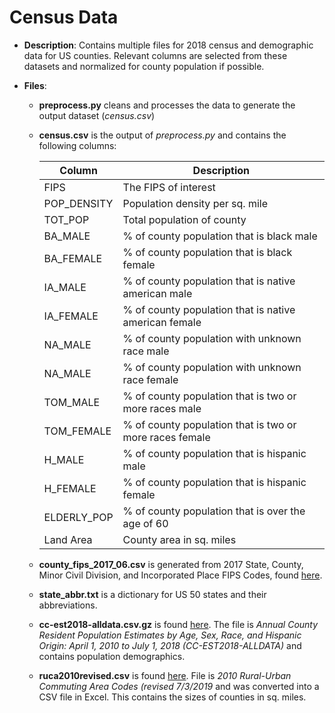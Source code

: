 # Census Data

- **Description**: Contains multiple files for 2018 census and demographic data for US counties. Relevant columns are selected from these datasets and normalized for county population if possible.

- **Files**:
  - **preprocess.py** cleans and processes the data to generate the output dataset (_census.csv_)

  - **census.csv** is the output of _preprocess.py_ and contains the following columns:

    | Column      | Description |
    | ----------- | ----------- |
    | FIPS   | The FIPS of interest        |
    | POP_DENSITY   | Population density per sq. mile      |
    | TOT_POP   | Total population of county        |
    | BA_MALE   | % of county population that is black male        |
    | BA_FEMALE   | % of county population that is black female        |
    | IA_MALE   | % of county population that is native american male         |
    | IA_FEMALE   | % of county population that is native american female         |
    | NA_MALE   | % of county population with unknown race male         |
    | NA_MALE   | % of county population with unknown race female         |
    | TOM_MALE   | % of county population that is two or more races male         |
    | TOM_FEMALE   | % of county population that is two or more races female         |
    | H_MALE   | % of county population that is hispanic male         |
    | H_FEMALE   | % of county population that is hispanic female         |
    | ELDERLY_POP   | % of county population that is over the age of 60         |
    | Land Area   | County area in sq. miles        |


  - **county_fips_2017_06.csv** is generated from 2017 State, County, Minor Civil Division, and Incorporated Place FIPS Codes, found [here](https://www2.census.gov/programs-surveys/popest/geographies/2017/all-geocodes-v2017.xlsx). 


  - **state_abbr.txt** is a dictionary for US 50 states and their abbreviations.


  - **cc-est2018-alldata.csv.gz** is found [here](www.census.gov/data/tables/time-series/demo/popest/2010s-counties-detail.html). The file is *Annual County Resident Population Estimates by Age, Sex, Race, and Hispanic Origin: April 1, 2010 to July 1, 2018 (CC-EST2018-ALLDATA)* and contains population demographics.


  - **ruca2010revised.csv** is found [here](https://www.ers.usda.gov/data-products/rural-urban-commuting-area-codes/). File is *2010 Rural-Urban Commuting Area Codes (revised 7/3/2019* and was converted into a CSV file in Excel. This contains the sizes of counties in sq. miles.
